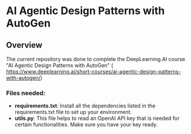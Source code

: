 # AI Agentic Design Patterns with AutoGen

## Overview
The current repository was done to complete the DeepLearning.AI course "AI Agentic Design Patterns with AutoGen" ( https://www.deeplearning.ai/short-courses/ai-agentic-design-patterns-with-autogen/)

### Files needed:
 - **requirements.txt**: Install all the dependencies listed in the requirements.txt file to set up your environment.
 - **utils.py**: This file helps to read an OpenAI API key that is needed for certain functionalities. Make sure you have your key ready.
